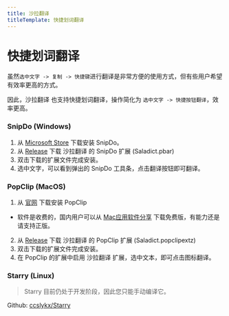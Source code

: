 ```yaml
---
title: 沙拉翻译
titleTemplate: 快捷划词翻译
---
```


# 快捷划词翻译

虽然`选中文字 -> 复制 -> 快捷键`进行翻译是非常方便的使用方式，但有些用户希望有效率更高的方式。

因此，沙拉翻译 也支持快捷划词翻译，操作简化为 `选中文字 -> 快捷按钮翻译`，效率更高。

### SnipDo (Windows)

1. 从 [Microsoft Store](https://apps.microsoft.com/store/detail/snipdo/9NPZ2TVKJVT7) 下载安装 SnipDo。
2. 从 [Release](https://github.com/allentown521/saladict/releases/latest) 下载 沙拉翻译 的 SnipDo 扩展 (Saladict.pbar)
3. 双击下载的扩展文件完成安装。
4. 选中文字，可以看到弹出的 SnipDo 工具条，点击翻译按钮即可翻译。

### PopClip (MacOS)

1. 从 [官网](https://www.popclip.app/) 下载安装 PopClip

- 软件是收费的，国内用户可以从 [Mac应用软件分享](https://xclient.info/s/popclip.html) 下载免费版，有能力还是请支持正版。

2. 从 [Release](https://github.com/allentown521/saladict/releases/latest) 下载 沙拉翻译 的 PopClip 扩展 (Saladict.popclipextz)
3. 双击下载的扩展文件完成安装。
4. 在 PopClip 的扩展中启用 沙拉翻译 扩展，选中文本，即可点击图标翻译。

### Starry (Linux)

> Starry 目前仍处于开发阶段，因此您只能手动编译它。

Github: [ccslykx/Starry](https://github.com/ccslykx/Starry)